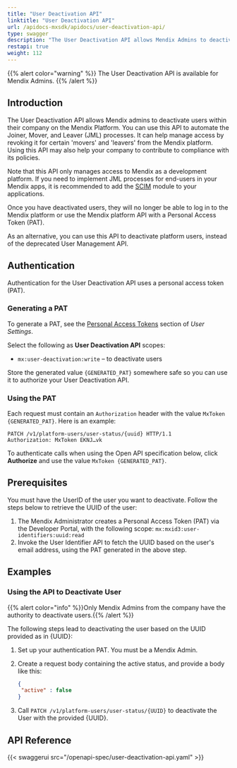 ```yaml
---
title: "User Deactivation API"
linktitle: "User Deactivation API"
url: /apidocs-mxsdk/apidocs/user-deactivation-api/
type: swagger
description: "The User Deactivation API allows Mendix Admins to deactivate users within their company on the Mendix Platform."
restapi: true
weight: 112
---
```


{{% alert color="warning" %}}
The User Deactivation API is available for Mendix Admins.
{{% /alert %}}

## Introduction

The User Deactivation API allows Mendix admins to deactivate users within their company on the Mendix Platform. You can use this API to automate the Joiner, Mover, and Leaver (JML) processes. It can help manage access by revoking it for certain 'movers' and 'leavers' from the Mendix platform. Using this API may also help your company to contribute to compliance with its policies.

Note that this API only manages access to Mendix as a development platform. If you need to implement JML processes for end-users in your Mendix apps, it is recommended to add the [SCIM](/appstore/modules/scim/) module to your applications.

Once you have deactivated users, they will no longer be able to log in to the Mendix platform or use the Mendix platform API with a Personal Access Token (PAT).

As an alternative, you can use this API to deactivate platform users, instead of the deprecated User Management API.

## Authentication

Authentication for the User Deactivation API uses a personal access token (PAT).

### Generating a PAT

To generate a PAT, see the [Personal Access Tokens](/community-tools/mendix-profile/user-settings/#pat) section of *User Settings*.

Select the following as **User Deactivation API** scopes:

* `mx:user-deactivation:write` – to deactivate users

Store the generated value `{GENERATED_PAT}` somewhere safe so you can use it to authorize your User Deactivation API.

### Using the PAT

Each request must contain an `Authorization` header with the value `MxToken {GENERATED_PAT}`. Here is an example:

```http
PATCH /v1/platform-users/user-status/{uuid} HTTP/1.1
Authorization: MxToken EKNJ…vk
```

To authenticate calls when using the Open API specification below, click **Authorize** and use the value `MxToken {GENERATED_PAT}`.

## Prerequisites

You must have the UserID of the user you want to deactivate. Follow the steps below to retrieve the UUID of the user:

1. The Mendix Administrator creates a Personal Access Token (PAT) via the Developer Portal, with the following scope:
`mx:mxid3:user-identifiers:uuid:read`
2. Invoke the User Identifier API to fetch the UUID based on the user's email address, using the PAT generated in the above step.

## Examples

### Using the API to Deactivate User

{{% alert color="info" %}}Only Mendix Admins from the company have the authority to deactivate users.{{% /alert %}}

The following steps lead to deactivating the user based on the UUID provided as in {UUID}:

1. Set up your authentication PAT. You must be a Mendix Admin.
1. Create a request body containing the active status, and provide a body like this:

    ```json
    {
     "active" : false
    }
    ```

1. Call `PATCH /v1/platform-users/user-status/{UUID}` to deactivate the User with the provided {UUID}.

## API Reference

{{< swaggerui src="/openapi-spec/user-deactivation-api.yaml" >}}